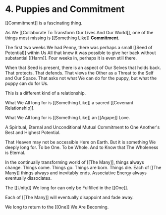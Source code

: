 # 4. Puppies and Commitment

[[Commitment]] is a fascinating thing. 

As We [[Collaborate To Transform Our Lives And Our World]], one of the things most missing is [[Something Like]] **Commitment**.  

The first two weeks We had Penny, there was perhaps a small [[Seed of Potential]] within Us All that knew it was possible to give her back without substantial [[Harm]]. Four weeks in, perhaps it is even still there. 

When that Seed is present, there is an aspect of Our Selves that holds back. That protects. That defends. That views the Other as a Threat to the Self and Our Space. That asks not what We can do for the puppy, but what the puppy can do for Us. 

This is a different kind of a relationship. 

What We All long for is [[Something Like]] a sacred [[Covenant Relationship]]. 

What We All long for is [[Something Like]] an [[Agape]] Love. 

A Spiritual, Eternal and Unconditional Mutual Commitment to One Another's Best and Highest Potential.  

That Heaven may not be accessible Here on Earth. But it is something We deeply long for. To be One. To be Whole. And to Know that The Wholeness is Eternal. 

In the continually transforming world of [[The Many]], things always change. Things come. Things go. Things are born. Things die. Each of [[The Many]] things always and inevitably ends. Associative Energy always eventually dissociates. 

The [[Unity]] We long for can only be Fulfilled in the [[One]]. 

Each of [[The Many]] will eventually disappoint and fade away. 

We long to return to the [[One]] We Are Becoming. 

